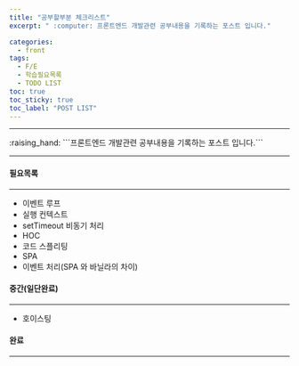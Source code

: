 ```yaml
---
title: "공부할부분 체크리스트"
excerpt: " :computer: 프론트엔드 개발관련 공부내용을 기록하는 포스트 입니다."

categories:
  - front
tags:
  - F/E
  - 학습필요목록
  - TODO LIST
toc: true
toc_sticky: true
toc_label: "POST LIST"
---
```


<hr>
:raising_hand:  ```프론트엔드 개발관련 공부내용을 기록하는 포스트 입니다.```
<hr>

#### 필요목록

---

- 이벤트 루프
- 실행 컨텍스트
- setTimeout 비동기 처리
- HOC
- 코드 스플리팅
- SPA
- 이벤트 처리(SPA 와 바닐라의 차이)

#### 중간(일단완료)

---

- 호이스팅

#### 완료

---
